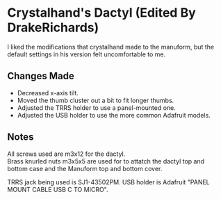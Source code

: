 # Crystalhand's Dactyl (Edited By DrakeRichards)

I liked the modifications that crystalhand made to the manuform, but the default settings in his version felt uncomfortable to me. 



## Changes Made

- Decreased x-axis tilt.
- Moved the thumb cluster out a bit to fit longer thumbs.
- Adjusted the TRRS holder to use a panel-mounted one.
- Adjusted the USB holder to use the more common Adafruit models.

## Notes

All screws used are m3x12 for the dactyl.  
Brass knurled nuts m3x5x5 are used for to attatch the dactyl top and bottom case and the Manuform top and bottom cover.

TRRS jack being used is SJ1-43502PM. USB holder is Adafruit "PANEL MOUNT CABLE USB C TO MICRO".







